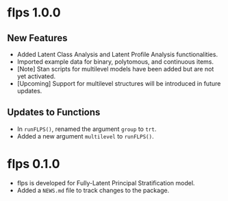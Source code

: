 # flps 1.0.0

## New Features
* Added Latent Class Analysis and Latent Profile Analysis functionalities.
* Imported example data for binary, polytomous, and continuous items.
* [Note] Stan scripts for multilevel models have been added but are not yet activated.
* [Upcoming] Support for multilevel structures will be introduced in future updates.

## Updates to Functions
* In `runFLPS()`, renamed the argument `group` to `trt`.
* Added a new argument `multilevel` to `runFLPS()`.


# flps 0.1.0

* flps is developed for Fully-Latent Principal Stratification model.
* Added a `NEWS.md` file to track changes to the package.
